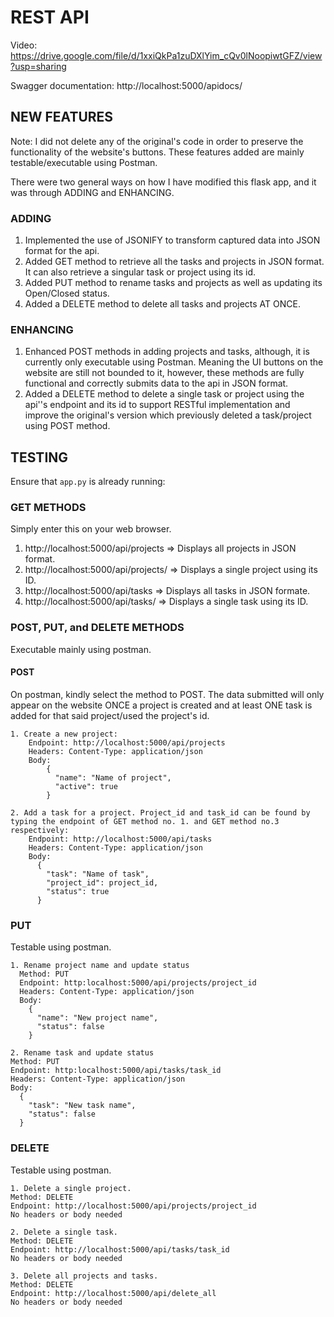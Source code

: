 # REST API

Video: https://drive.google.com/file/d/1xxiQkPa1zuDXlYim_cQv0lNoopiwtGFZ/view?usp=sharing

Swagger documentation: http://localhost:5000/apidocs/

## NEW FEATURES

Note: I did not delete any of the original's code in order to preserve the functionality of the website's buttons. These features added are mainly testable/executable using Postman.

There were two general ways on how I have modified this flask app, and it was through ADDING and ENHANCING.

### ADDING
  
1. Implemented the use of JSONIFY to transform captured data into JSON format for the api.
2. Added GET method to retrieve all the tasks and projects in JSON format. It can also retrieve a singular task or project using its id.
3. Added PUT method to rename tasks and projects as well as updating its Open/Closed status.
4. Added a DELETE method to delete all tasks and projects AT ONCE.
  
### ENHANCING

1. Enhanced POST methods in adding projects and tasks, although, it is currently only executable using Postman. Meaning the UI buttons on the website are still not bounded to it, however, these methods are fully functional and correctly submits data to the api in JSON format.
2. Added a DELETE method to delete a single task or project using the api''s endpoint and its id to support RESTful implementation and improve the original's version which previously deleted a task/project using POST method.

## TESTING

Ensure that `app.py` is already running:

### GET METHODS

Simply enter this on your web browser.

1. http://localhost:5000/api/projects => Displays all projects in JSON format.
2. http://localhost:5000/api/projects/<id> => Displays a single project using its ID.
3. http://localhost:5000/api/tasks => Displays all tasks in JSON formate.
4. http://localhost:5000/api/tasks/<id> => Displays a single task using its ID.

### POST, PUT, and DELETE METHODS

Executable mainly using postman.

#### POST

On postman, kindly select the method to POST. The data submitted will only appear on the website ONCE a project is created and at least ONE task is added for that said project/used the project's id.


    1. Create a new project:
        Endpoint: http://localhost:5000/api/projects   
        Headers: Content-Type: application/json
        Body:
            {
              "name": "Name of project",
              "active": true
            }

    2. Add a task for a project. Project_id and task_id can be found by typing the endpoint of GET method no. 1. and GET method no.3 respectively:
        Endpoint: http://localhost:5000/api/tasks
        Headers: Content-Type: application/json
        Body:
          {
            "task": "Name of task",
            "project_id": project_id,
            "status": true
          }

### PUT

Testable using postman.
  
    1. Rename project name and update status
      Method: PUT
      Endpoint: http:localhost:5000/api/projects/project_id
      Headers: Content-Type: application/json
      Body:
        {
          "name": "New project name",
          "status": false
        }

    2. Rename task and update status
    Method: PUT
    Endpoint: http:localhost:5000/api/tasks/task_id
    Headers: Content-Type: application/json
    Body:
      {
        "task": "New task name",
        "status": false
      }

### DELETE

Testable using postman.
  
    1. Delete a single project.
    Method: DELETE
    Endpoint: http://localhost:5000/api/projects/project_id
    No headers or body needed

    2. Delete a single task.
    Method: DELETE
    Endpoint: http://localhost:5000/api/tasks/task_id
    No headers or body needed

    3. Delete all projects and tasks.
    Method: DELETE
    Endpoint: http://localhost:5000/api/delete_all
    No headers or body needed